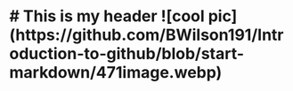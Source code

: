  <h1> 
 # This is my header
![cool pic](https://github.com/BWilson191/Introduction-to-github/blob/start-markdown/471image.webp)
